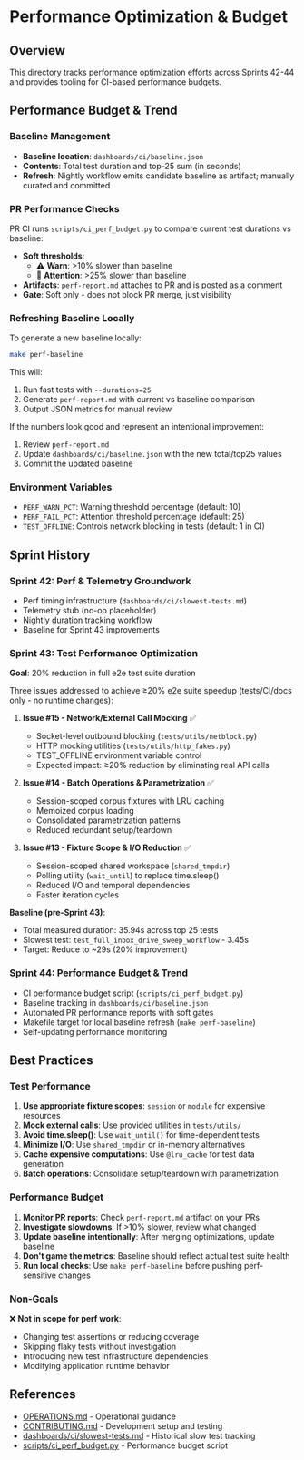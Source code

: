 # Performance Optimization & Budget

## Overview

This directory tracks performance optimization efforts across Sprints 42-44 and provides tooling for CI-based performance budgets.

## Performance Budget & Trend

### Baseline Management

- **Baseline location**: `dashboards/ci/baseline.json`
- **Contents**: Total test duration and top-25 sum (in seconds)
- **Refresh**: Nightly workflow emits candidate baseline as artifact; manually curated and committed

### PR Performance Checks

PR CI runs `scripts/ci_perf_budget.py` to compare current test durations vs baseline:

- **Soft thresholds**:
  - ⚠️ **Warn**: >10% slower than baseline
  - 🚨 **Attention**: >25% slower than baseline
- **Artifacts**: `perf-report.md` attaches to PR and is posted as a comment
- **Gate**: Soft only - does not block PR merge, just visibility

### Refreshing Baseline Locally

To generate a new baseline locally:

```bash
make perf-baseline
```

This will:
1. Run fast tests with `--durations=25`
2. Generate `perf-report.md` with current vs baseline comparison
3. Output JSON metrics for manual review

If the numbers look good and represent an intentional improvement:
1. Review `perf-report.md`
2. Update `dashboards/ci/baseline.json` with the new total/top25 values
3. Commit the updated baseline

### Environment Variables

- `PERF_WARN_PCT`: Warning threshold percentage (default: 10)
- `PERF_FAIL_PCT`: Attention threshold percentage (default: 25)
- `TEST_OFFLINE`: Controls network blocking in tests (default: 1 in CI)

## Sprint History

### Sprint 42: Perf & Telemetry Groundwork

- Perf timing infrastructure (`dashboards/ci/slowest-tests.md`)
- Telemetry stub (no-op placeholder)
- Nightly duration tracking workflow
- Baseline for Sprint 43 improvements

### Sprint 43: Test Performance Optimization

**Goal**: 20% reduction in full e2e test suite duration

Three issues addressed to achieve ≥20% e2e suite speedup (tests/CI/docs only - no runtime changes):

1. **Issue #15 - Network/External Call Mocking** ✅
   - Socket-level outbound blocking (`tests/utils/netblock.py`)
   - HTTP mocking utilities (`tests/utils/http_fakes.py`)
   - TEST_OFFLINE environment variable control
   - Expected impact: ≥20% reduction by eliminating real API calls

2. **Issue #14 - Batch Operations & Parametrization** ✅
   - Session-scoped corpus fixtures with LRU caching
   - Memoized corpus loading
   - Consolidated parametrization patterns
   - Reduced redundant setup/teardown

3. **Issue #13 - Fixture Scope & I/O Reduction** ✅
   - Session-scoped shared workspace (`shared_tmpdir`)
   - Polling utility (`wait_until`) to replace time.sleep()
   - Reduced I/O and temporal dependencies
   - Faster iteration cycles

**Baseline (pre-Sprint 43)**:
- Total measured duration: 35.94s across top 25 tests
- Slowest test: `test_full_inbox_drive_sweep_workflow` - 3.45s
- Target: Reduce to ~29s (20% improvement)

### Sprint 44: Performance Budget & Trend

- CI performance budget script (`scripts/ci_perf_budget.py`)
- Baseline tracking in `dashboards/ci/baseline.json`
- Automated PR performance reports with soft gates
- Makefile target for local baseline refresh (`make perf-baseline`)
- Self-updating performance monitoring

## Best Practices

### Test Performance

1. **Use appropriate fixture scopes**: `session` or `module` for expensive resources
2. **Mock external calls**: Use provided utilities in `tests/utils/`
3. **Avoid time.sleep()**: Use `wait_until()` for time-dependent tests
4. **Minimize I/O**: Use `shared_tmpdir` or in-memory alternatives
5. **Cache expensive computations**: Use `@lru_cache` for test data generation
6. **Batch operations**: Consolidate setup/teardown with parametrization

### Performance Budget

1. **Monitor PR reports**: Check `perf-report.md` artifact on your PRs
2. **Investigate slowdowns**: If >10% slower, review what changed
3. **Update baseline intentionally**: After merging optimizations, update baseline
4. **Don't game the metrics**: Baseline should reflect actual test suite health
5. **Run local checks**: Use `make perf-baseline` before pushing perf-sensitive changes

### Non-Goals

❌ **Not in scope for perf work**:
- Changing test assertions or reducing coverage
- Skipping flaky tests without investigation
- Introducing new test infrastructure dependencies
- Modifying application runtime behavior

## References

- [OPERATIONS.md](../OPERATIONS.md) - Operational guidance
- [CONTRIBUTING.md](../../CONTRIBUTING.md) - Development setup and testing
- [dashboards/ci/slowest-tests.md](../../dashboards/ci/slowest-tests.md) - Historical slow test tracking
- [scripts/ci_perf_budget.py](../../scripts/ci_perf_budget.py) - Performance budget script
